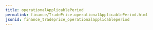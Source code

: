 ```yaml
---
title: operationalApplicablePeriod
permalink: finance/TradePrice.operationalApplicablePeriod.html
jsonid: finance_tradeprice_operationalapplicableperiod
---
```

